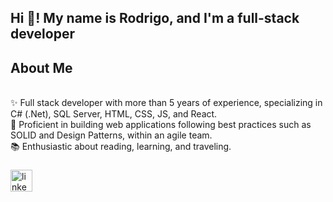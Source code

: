 <h2 align="left">Hi 👋! My name is Rodrigo, and I'm a full-stack developer</h2>

###

<h2 align="left">About Me</h2>
<p align="left">
  <br>
  ✨ Full stack developer with more than 5 years of experience, specializing in C# (.Net), SQL Server, HTML, CSS, JS, and React.
  <br>
  🎯 Proficient in building web applications following best practices such as SOLID and Design Patterns, within an agile team.
  <br>
  📚 Enthusiastic about reading, learning, and traveling.
</p>

###

<div align="left">
  <a href="https://www.linkedin.com/in/rodrigo-meneghetti-simoes/">
    <img src="https://img.shields.io/static/v1?message=LinkedIn&logo=linkedin&label=&color=0077B5&logoColor=white&labelColor=&style=for-the-badge" height="35" alt="linkedin logo" />
  </a>
</div>

###
